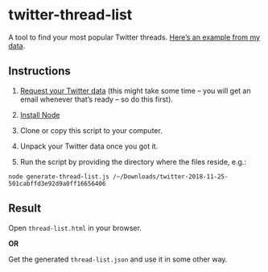 # twitter-thread-list

A tool to find your most popular Twitter threads. [Here’s an example from my data](https://aresluna.org/twitter-threads).

## Instructions

1. [Request your Twitter data](https://twitter.com/settings/your_twitter_data)  (this might take some time – you will get an email whenever that’s ready – so do this first).

2. [Install Node](https://nodejs.org/en/download/)

3. Clone or copy this script to your computer.

4. Unpack your Twitter data once you got it.

5. Run the script by providing the directory where the files reside, e.g.: 

`node generate-thread-list.js /~/Downloads/twitter-2018-11-25-501cabffd3e92d9a0ff16656406`

## Result

Open `thread-list.html` in your browser.

**OR**

Get the generated `thread-list.json` and use it in some other way.
